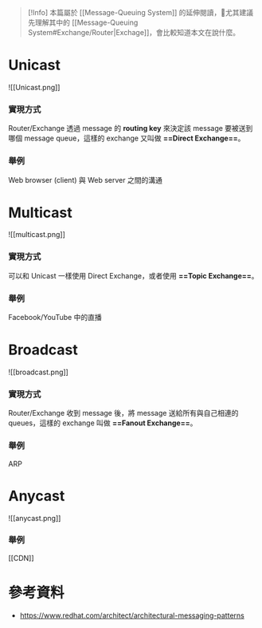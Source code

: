>[!Info]
>本篇屬於 [[Message-Queuing System]] 的延伸閱讀，尤其建議先理解其中的 [[Message-Queuing System#Exchange/Router|Exchage]]，會比較知道本文在說什麼。

# Unicast

![[Unicast.png]]

### 實現方式

Router/Exchange 透過 message 的 **routing key** 來決定該 message 要被送到哪個 message queue，這樣的 exchange 又叫做 **==Direct Exchange==**。

### 舉例

Web browser (client) 與 Web server 之間的溝通

# Multicast

![[multicast.png]]

### 實現方式

可以和 Unicast 一樣使用 Direct Exchange，或者使用 **==Topic Exchange==**。

### 舉例

Facebook/YouTube 中的直播

# Broadcast

![[broadcast.png]]

### 實現方式

Router/Exchange 收到 message 後，將 message 送給所有與自己相連的 queues，這樣的 exchange 叫做 **==Fanout Exchange==**。

### 舉例

ARP

# Anycast

![[anycast.png]]

### 舉例

[[CDN]]

# 參考資料

- <https://www.redhat.com/architect/architectural-messaging-patterns>